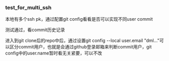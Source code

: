 ### test_for_multi_ssh
本地有多个ssh pk，通过配置git config看看是否可以实现不同user commit

测试通过，看commit历史记录

进入到git clone后的repo中后，通过设置git config --local user.email "dml..."可以区分commit用户，也就是会通过github登录邮箱来判断commit用户，git config中的user.name暂时看无关紧要，可以不改


